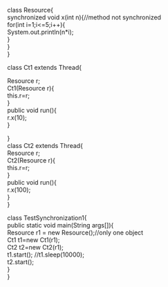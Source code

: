 class Resource{  
synchronized void x(int n){//method not synchronized  
   for(int i=1;i<=5;i++){  
     System.out.println(n*i);   
 }  
}  
}
  
class Ct1 extends Thread{  

Resource r;  
Ct1(Resource r){  
this.r=r;  
}  
public void run(){  
r.x(10);  
}  
  
}  
class Ct2 extends Thread{  
Resource r;  
Ct2(Resource r){  
this.r=r;  
}  
public void run(){  
r.x(100);  
}  
}  
  
class TestSynchronization1{  
public static void main(String args[]){  
Resource r1 = new Resource();//only one object  
Ct1 t1=new Ct1(r1);  
Ct2 t2=new Ct2(r1);  
t1.start();
//t1.sleep(10000);  
t2.start();  
}  
}  

